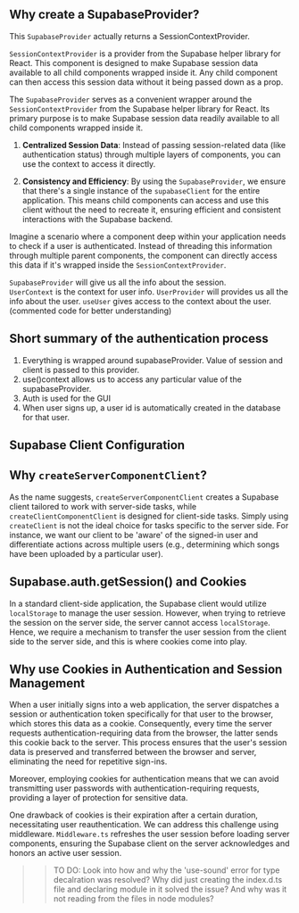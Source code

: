 
## Why create a SupabaseProvider?

This `SupabaseProvider` actually returns a SessionContextProvider.    

`SessionContextProvider` is a provider from the Supabase helper library for React. This component is designed to make Supabase session data available to all child components wrapped inside it. Any child component can then access this session data without it being passed down as a prop.    

The `SupabaseProvider` serves as a convenient wrapper around the `SessionContextProvider` from the Supabase helper library for React. Its primary purpose is to make Supabase session data readily available to all child components wrapped inside it.    

1. **Centralized Session Data**: Instead of passing session-related data (like authentication status) through multiple layers of components, you can use the context to access it directly.    

2. **Consistency and Efficiency**: By using the `SupabaseProvider`, we ensure that there's a single instance of the `supabaseClient` for the entire application. This means child components can access and use this client without the need to recreate it, ensuring efficient and consistent interactions with the Supabase backend.   

Imagine a scenario where a component deep within your application needs to check if a user is authenticated. Instead of threading this information through multiple parent components, the component can directly access this data if it's wrapped inside the `SessionContextProvider`.    


`SupabaseProvider` will give us all the info about the session.   
`UserContext` is the context for user info.
`UserProvider` will provides us all the info  about the user.
`useUser` gives access to the context about the user. (commented code for better understanding)

## Short summary of the authentication process

1. Everything is wrapped around supabaseProvider. Value of session and client is passed to this provider.
2. use()context allows us to access any particular value of the supabaseProvider.
3. Auth is used for the GUI
4. When user signs up, a user id is automatically created in the database for that user.

## Supabase Client Configuration

## Why `createServerComponentClient`?

As the name suggests, `createServerComponentClient` creates a Supabase client tailored to work with server-side tasks, while `createClientComponentClient` is designed for client-side tasks. Simply using `createClient` is not the ideal choice for tasks specific to the server side. For instance, we want our client to be 'aware' of the signed-in user and differentiate actions across multiple users (e.g., determining which songs have been uploaded by a particular user).

## Supabase.auth.getSession() and Cookies

In a standard client-side application, the Supabase client would utilize `localStorage` to manage the user session. However, when trying to retrieve the session on the server side, the server cannot access `localStorage`. Hence, we require a mechanism to transfer the user session from the client side to the server side, and this is where cookies come into play.

## Why use Cookies in Authentication and Session Management

When a user initially signs into a web application, the server dispatches a session or authentication token specifically for that user to the browser, which stores this data as a cookie. Consequently, every time the server requests authentication-requiring data from the browser, the latter sends this cookie back to the server. This process ensures that the user's session data is preserved and transferred between the browser and server, eliminating the need for repetitive sign-ins.

Moreover, employing cookies for authentication means that we can avoid transmitting user passwords with authentication-requiring requests, providing a layer of protection for sensitive data. 

One drawback of cookies is their expiration after a certain duration, necessitating user reauthentication. We can address this challenge using middleware. `Middleware.ts` refreshes the user session before loading server components, ensuring the Supabase client on the server acknowledges and honors an active user session.


>> TO DO: Look into how and why the 'use-sound' error for type decalration was resolved? Why did just creating the index.d.ts file and declaring module in it solved the issue? And why was it not reading from the files in node modules?